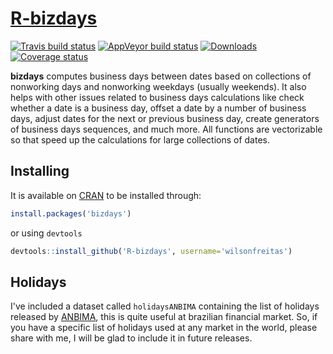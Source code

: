 
# [R-bizdays]( https://cran.r-project.org/package=bizdays)

[![Travis build status](https://travis-ci.org/wilsonfreitas/R-bizdays.svg?branch=master)](https://travis-ci.org/wilsonfreitas/R-bizdays)
[![AppVeyor build status](https://ci.appveyor.com/api/projects/status/github/wilsonfreitas/R-bizdays?branch=master&svg=true)](https://ci.appveyor.com/project/wilsonfreitas/R-bizdays)
[![Downloads](http://cranlogs.r-pkg.org/badges/bizdays?color=brightgreen)]( https://cran.r-project.org/package=bizdays)
[![Coverage status](https://codecov.io/gh/wilsonfreitas/R-bizdays/branch/master/graph/badge.svg)](https://codecov.io/github/wilsonfreitas/R-bizdays?branch=master)

[cran-bizdays]:  https://cran.r-project.org/package=bizdays
[ANBIMA]: https://www.anbima.com.br/

**bizdays** computes business days between dates based on collections of nonworking days and nonworking weekdays (usually weekends).
It also helps with other issues related to business days calculations like check whether a date is a business day, offset a date by a number of business days, adjust dates for the next or previous business day, create generators of business days sequences, and much more.
All functions are vectorizable so that speed up the calculations for large collections of dates.

## Installing

It is available on [CRAN][cran-bizdays] to be installed through:

```R
install.packages('bizdays')
```

or using `devtools`

```R
devtools::install_github('R-bizdays', username='wilsonfreitas')
```

## Holidays

I've included a dataset called `holidaysANBIMA` containing the list of holidays released by [ANBIMA][ANBIMA], this is quite useful at brazilian financial market.
So, if you have a specific list of holidays used at any market in the world, please share with me, I will be glad to include it in future releases.

